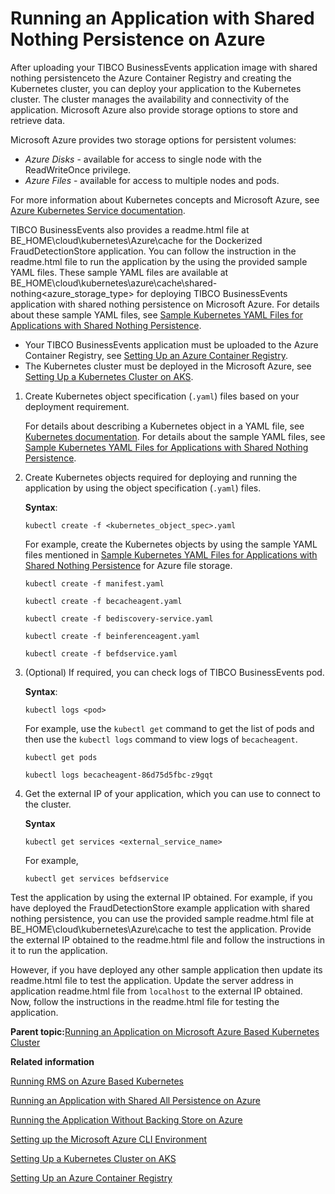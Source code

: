 # Running an Application with Shared Nothing Persistence on Azure

After uploading your TIBCO BusinessEvents application image with shared nothing persistenceto the Azure Container Registry and creating the Kubernetes cluster, you can deploy your application to the Kubernetes cluster. The cluster manages the availability and connectivity of the application. Microsoft Azure also provide storage options to store and retrieve data.

Microsoft Azure provides two storage options for persistent volumes:

-   *Azure Disks* - available for access to single node with the ReadWriteOnce privilege.
-   *Azure Files* - available for access to multiple nodes and pods.

For more information about Kubernetes concepts and Microsoft Azure, see [Azure Kubernetes Service documentation](https://docs.microsoft.com/en-us/azure/aks/).

TIBCO BusinessEvents also provides a readme.html file at BE_HOME\cloud\kubernetes\Azure\cache for the Dockerized FraudDetectionStore application. You can follow the instruction in the readme.html file to run the application by the using the provided sample YAML files. These sample YAML files are available at BE_HOME\cloud\kubernetes\azure\cache\shared-nothing\<azure_storage_type> for deploying TIBCO BusinessEvents application with shared nothing persistence on Microsoft Azure. For details about these sample YAML files, see [Sample Kubernetes YAML Files for Applications with Shared Nothing Persistence](Sample%20YAML%20Files%20for%20Applications%20with%20Shared%20Nothing%20Persistence#).

-   Your TIBCO BusinessEvents application must be uploaded to the Azure Container Registry, see [Setting Up an Azure Container Registry](Setting%20Up%20an%20Azure%20Container%20Registry).
-   The Kubernetes cluster must be deployed in the Microsoft Azure, see [Setting Up a Kubernetes Cluster on AKS](Setting%20Up%20a%20Kubernetes%20Cluster%20on%20AKS).

1.  Create Kubernetes object specification \(`.yaml`\) files based on your deployment requirement.

    For details about describing a Kubernetes object in a YAML file, see [Kubernetes documentation](https://kubernetes.io/docs/concepts/overview/working-with-objects/kubernetes-objects/). For details about the sample YAML files, see [Sample Kubernetes YAML Files for Applications with Shared Nothing Persistence](Sample%20YAML%20Files%20for%20Applications%20with%20Shared%20Nothing%20Persistence#).

2.  Create Kubernetes objects required for deploying and running the application by using the object specification \(`.yaml`\) files.

    **Syntax**:

    ```
    kubectl create -f <kubernetes_object_spec>.yaml
    ```

    For example, create the Kubernetes objects by using the sample YAML files mentioned in [Sample Kubernetes YAML Files for Applications with Shared Nothing Persistence](Sample%20YAML%20Files%20for%20Applications%20with%20Shared%20Nothing%20Persistence#) for Azure file storage.

    ```
    kubectl create -f manifest.yaml
    
    kubectl create -f becacheagent.yaml
    
    kubectl create -f bediscovery-service.yaml
    
    kubectl create -f beinferenceagent.yaml
    
    kubectl create -f befdservice.yaml
    ```

3.  \(Optional\) If required, you can check logs of TIBCO BusinessEvents pod.

    **Syntax**:

    ```
    kubectl logs <pod>
    ```

    For example, use the `kubectl get` command to get the list of pods and then use the `kubectl logs` command to view logs of `becacheagent`.

    ```
    kubectl get pods
    
    kubectl logs becacheagent-86d75d5fbc-z9gqt
    ```

4.  Get the external IP of your application, which you can use to connect to the cluster.

    **Syntax**

    ```
    kubectl get services <external_service_name>
    ```

    For example,

    ```
    kubectl get services befdservice
    ```


Test the application by using the external IP obtained. For example, if you have deployed the FraudDetectionStore example application with shared nothing persistence, you can use the provided sample readme.html file at BE_HOME\cloud\kubernetes\Azure\cache to test the application. Provide the external IP obtained to the readme.html file and follow the instructions in it to run the application.

However, if you have deployed any other sample application then update its readme.html file to test the application. Update the server address in application readme.html file from `localhost` to the external IP obtained. Now, follow the instructions in the readme.html file for testing the application.

**Parent topic:**[Running an Application on Microsoft Azure Based Kubernetes Cluster](Running%20an%20Application%20on%20Microsoft%20Azure%20Based%20Kubernetes%20Cluster)

**Related information**  


[Running RMS on Azure Based Kubernetes](Running%20RMS%20on%20Azure%20Based%20Kubernetes)

[Running an Application with Shared All Persistence on Azure](Running%20the%20Application%20for%20Shared%20All%20Storage%20on%20Azure)

[Running the Application Without Backing Store on Azure](Running%20the%20TIBCO%20BusinessEvents%20Application%20for%20No%20Backing%20Store)

[Setting up the Microsoft Azure CLI Environment](Setting%20Microsoft%20Azure%20CLI%20Environment)

[Setting Up a Kubernetes Cluster on AKS](Setting%20Up%20a%20Kubernetes%20Cluster%20on%20AKS)

[Setting Up an Azure Container Registry](Setting%20Up%20an%20Azure%20Container%20Registry)

